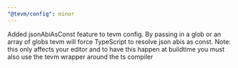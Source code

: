```yaml
---
"@tevm/config": minor
---
```


Added jsonAbiAsConst feature to tevm config. By passing in a glob or an array of globs tevm will force TypeScript to resolve json abis as const. Note: this only affects your editor and to have this happen at buildtime you must also use the tevm wrapper around the ts compiler
